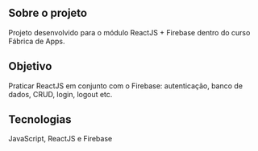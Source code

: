 ## Sobre o projeto
Projeto desenvolvido para o módulo ReactJS + Firebase dentro do curso Fábrica de Apps.

## Objetivo
Praticar ReactJS em conjunto com o Firebase: autenticação, banco de dados, CRUD, login, logout etc.

## Tecnologias
JavaScript, ReactJS e Firebase
